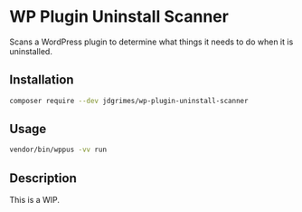 # WP Plugin Uninstall Scanner

Scans a WordPress plugin to determine what things it needs to do when it is uninstalled.

## Installation

```bash
composer require --dev jdgrimes/wp-plugin-uninstall-scanner
```

## Usage

```bash
vendor/bin/wppus -vv run
```

## Description

This is a WIP.
